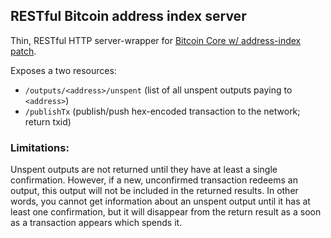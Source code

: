 ## RESTful Bitcoin address index server

Thin, RESTful HTTP server-wrapper for [Bitcoin Core w/ address-index patch](https://github.com/btcdrak/bitcoin/tree/addrindex-0.12).

Exposes a two resources:

* `/outputs/<address>/unspent` (list of all unspent outputs paying to `<address>`)
* `/publishTx` (publish/push hex-encoded transaction to the network; return txid)

### Limitations:
Unspent outputs are not returned until they have at least a single confirmation. However, if a new, unconfirmed transaction redeems an output, this output will not be included in the returned results. In other words, you cannot get information about an unspent output until it has at least one confirmation, but it will disappear from the return result as a soon as a transaction appears which spends it.

